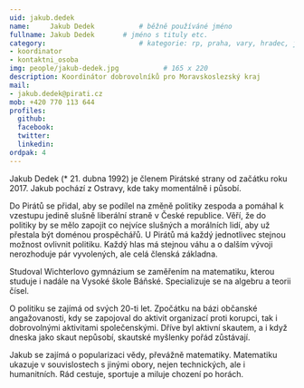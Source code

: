 ```yaml
---
uid: jakub.dedek
name:     Jakub Dedek      		# běžně používáné jméno
fullname: Jakub Dedek  		# jméno s tituly etc.
category:                 		# kategorie: rp, praha, vary, hradec, jmk, senat
- koordinator
- kontaktni_osoba
img: people/jakub-dedek.jpg           # 165 x 220
description: Koordinátor dobrovolníků pro Moravskoslezský kraj
mail:
- jakub.dedek@pirati.cz
mob: +420 770 113 644
profiles:
  github:
  facebook:				
  twitter:
  linkedin: 
ordpak: 4
---
```


Jakub Dedek (* 21. dubna 1992) je členem Pirátské strany od začátku roku 2017. Jakub pochází z Ostravy, kde taky momentálně i působí.

Do Pirátů se přidal, aby se podílel na změně politiky zespoda a pomáhal k vzestupu jedině slušně liberální straně v České republice. Věří, že do politiky by se mělo zapojit co nejvíce slušných a morálních lidí, aby už přestala být doménou prospěchářů. U Pirátů má každý jednotlivec stejnou možnost ovlivnit politiku. Každý hlas má stejnou váhu a o dalším vývoji nerozhoduje pár vyvolených, ale celá členská základna.

Studoval Wichterlovo gymnázium se zaměřením na matematiku, kterou studuje i nadále na Vysoké škole Báňské. Specializuje se na algebru a teorii čísel.

O politiku se zajímá od svých 20-ti let. Zpočátku na bázi občanské angažovanosti, kdy se zapojoval do aktivit organizací proti korupci, tak i dobrovolnými aktivitami společenskými. Dříve byl aktivní skautem, a i když dneska jako skaut nepůsobí, skautské myšlenky pořád zůstávají.

Jakub se zajímá o popularizaci vědy, převážně matematiky. Matematiku ukazuje v souvislostech s jinými obory, nejen technických, ale i humanitních. Rád cestuje, sportuje a miluje chození po horách.
